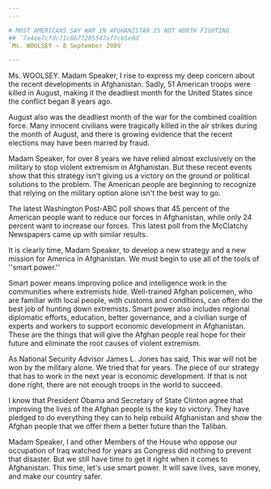 ```yaml
---
---

# MOST AMERICANS SAY WAR IN AFGHANISTAN IS NOT WORTH FIGHTING
## `7a4ee7cfdc71c6677205547af7cb5e0d`
`Ms. WOOLSEY — 8 September 2009`

---
```



Ms. WOOLSEY. Madam Speaker, I rise to express my deep concern about 
the recent developments in Afghanistan. Sadly, 51 American troops were 
killed in August, making it the deadliest month for the United States 
since the conflict began 8 years ago.

August also was the deadliest month of the war for the combined 
coalition force. Many innocent civilians were tragically killed in the 
air strikes during the month of August, and there is growing evidence 
that the recent elections may have been marred by fraud.

Madam Speaker, for over 8 years we have relied almost exclusively on 
the military to stop violent extremism in Afghanistan. But these recent 
events show that this strategy isn't giving us a victory on the ground 
or political solutions to the problem. The American people are 
beginning to recognize that relying on the military option alone isn't 
the best way to go.

The latest Washington Post-ABC poll shows that 45 percent of the 
American people want to reduce our forces in Afghanistan, while only 24 
percent want to increase our forces. This latest poll from the 
McClatchy Newspapers came up with similar results.



It is clearly time, Madam Speaker, to develop a new strategy and a 
new mission for America in Afghanistan. We must begin to use all of the 
tools of ''smart power.''

Smart power means improving police and intelligence work in the 
communities where extremists hide. Well-trained Afghan policemen, who 
are familiar with local people, with customs and conditions, can often 
do the best job of hunting down extremists. Smart power also includes 
regional diplomatic efforts, education, better governance, and a 
civilian surge of experts and workers to support economic development 
in Afghanistan. These are the things that will give the Afghan people 
real hope for their future and eliminate the root causes of violent 
extremism.

As National Security Advisor James L. Jones has said, This war will 
not be won by the military alone. We tried that for years. The piece of 
our strategy that has to work in the next year is economic development. 
If that is not done right, there are not enough troops in the world to 
succeed.

I know that President Obama and Secretary of State Clinton agree that 
improving the lives of the Afghan people is the key to victory. They 
have pledged to do everything they can to help rebuild Afghanistan and 
show the Afghan people that we offer them a better future than the 
Taliban.

Madam Speaker, I and other Members of the House who oppose our 
occupation of Iraq watched for years as Congress did nothing to prevent 
that disaster. But we still have time to get it right when it comes to 
Afghanistan. This time, let's use smart power. It will save lives, save 
money, and make our country safer.
